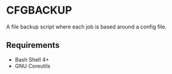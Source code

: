CFGBACKUP
========================
A file backup script where each job
is based around a config file.

Requirements
------------------------
- Bash Shell 4+
- GNU Coreutils


